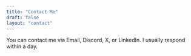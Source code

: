 ```yaml
---
title: "Contact Me"
draft: false
layout: "contact"
---
```


You can contact me via Email, Discord, X, or LinkedIn. I usually respond within a day.